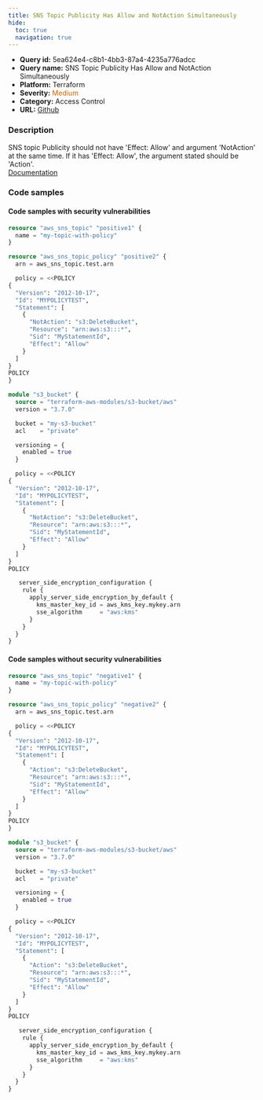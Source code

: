 ```yaml
---
title: SNS Topic Publicity Has Allow and NotAction Simultaneously
hide:
  toc: true
  navigation: true
---
```


<style>
  .highlight .hll {
    background-color: #ff171742;
  }
  .md-content {
    max-width: 1100px;
    margin: 0 auto;
  }
</style>

-   **Query id:** 5ea624e4-c8b1-4bb3-87a4-4235a776adcc
-   **Query name:** SNS Topic Publicity Has Allow and NotAction Simultaneously
-   **Platform:** Terraform
-   **Severity:** <span style="color:#C60">Medium</span>
-   **Category:** Access Control
-   **URL:** [Github](https://github.com/Checkmarx/kics/tree/master/assets/queries/terraform/aws/sns_topic_publicity_has_allow_and_not_action_simultaneously)

### Description
SNS topic Publicity should not have 'Effect: Allow' and argument 'NotAction' at the same time. If it has 'Effect: Allow', the argument stated should be 'Action'.<br>
[Documentation](https://registry.terraform.io/providers/hashicorp/aws/latest/docs/resources/sns_topic_policy)

### Code samples
#### Code samples with security vulnerabilities
```tf title="Postitive test num. 1 - tf file" hl_lines="8"
resource "aws_sns_topic" "positive1" {
  name = "my-topic-with-policy"
}

resource "aws_sns_topic_policy" "positive2" {
  arn = aws_sns_topic.test.arn

  policy = <<POLICY
{
  "Version": "2012-10-17",
  "Id": "MYPOLICYTEST",
  "Statement": [
    {
      "NotAction": "s3:DeleteBucket",
      "Resource": "arn:aws:s3:::*",
      "Sid": "MyStatementId",
      "Effect": "Allow"
    }
  ]
}
POLICY
}

```
```tf title="Postitive test num. 2 - tf file" hl_lines="12"
module "s3_bucket" {
  source = "terraform-aws-modules/s3-bucket/aws"
  version = "3.7.0"

  bucket = "my-s3-bucket"
  acl    = "private"

  versioning = {
    enabled = true
  }

  policy = <<POLICY
{
  "Version": "2012-10-17",
  "Id": "MYPOLICYTEST",
  "Statement": [
    {
      "NotAction": "s3:DeleteBucket",
      "Resource": "arn:aws:s3:::*",
      "Sid": "MyStatementId",
      "Effect": "Allow"
    }
  ]
}
POLICY

   server_side_encryption_configuration {
    rule {
      apply_server_side_encryption_by_default {
        kms_master_key_id = aws_kms_key.mykey.arn
        sse_algorithm     = "aws:kms"
      }
    }
  }
}

```


#### Code samples without security vulnerabilities
```tf title="Negative test num. 1 - tf file"
resource "aws_sns_topic" "negative1" {
  name = "my-topic-with-policy"
}

resource "aws_sns_topic_policy" "negative2" {
  arn = aws_sns_topic.test.arn

  policy = <<POLICY
{
  "Version": "2012-10-17",
  "Id": "MYPOLICYTEST",
  "Statement": [
    {
      "Action": "s3:DeleteBucket",
      "Resource": "arn:aws:s3:::*",
      "Sid": "MyStatementId",
      "Effect": "Allow"
    }
  ]
}
POLICY
}

```
```tf title="Negative test num. 2 - tf file"
module "s3_bucket" {
  source = "terraform-aws-modules/s3-bucket/aws"
  version = "3.7.0"

  bucket = "my-s3-bucket"
  acl    = "private"

  versioning = {
    enabled = true
  }

  policy = <<POLICY
{
  "Version": "2012-10-17",
  "Id": "MYPOLICYTEST",
  "Statement": [
    {
      "Action": "s3:DeleteBucket",
      "Resource": "arn:aws:s3:::*",
      "Sid": "MyStatementId",
      "Effect": "Allow"
    }
  ]
}
POLICY

   server_side_encryption_configuration {
    rule {
      apply_server_side_encryption_by_default {
        kms_master_key_id = aws_kms_key.mykey.arn
        sse_algorithm     = "aws:kms"
      }
    }
  }
}

```
